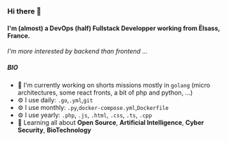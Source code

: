 ### Hi there 👋

#### I'm (almost) a DevOps (half) Fullstack Developper working from Ëlsass, France.
*I'm more interested by backend than frontend ...*

##### BIO

- 🏢 I'm currently working on shorts missions mostly in `golang` (micro architectures, some react fronts, a bit of php and python, ...)
- ⚙️ I use daily: `.go`,`.yml`,`git`
- ⚙️ I use monthly: `.py`,`docker-compose.yml`,`Dockerfile`
- ⚙️ I use yearly: `.php`, `.js`, `.html`, `.css`, `.ts`, `.cpp`
- 🌱 Learning all about **Open Source**, **Artificial Intelligence**, **Cyber Security**, **BioTechnology**
